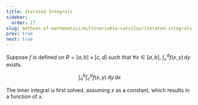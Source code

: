 ```yaml
---
title: Iterated Integrals
sidebar:
  order: 17
slug: methods-of-mathematics/multivariable-calculus/iterated-integrals
prev: true
next: true
---
```


Suppose $f$ is defined on $R = [a,b] \times [c,d]$ such that $\forall x \in [a,b]$, $\int_c^d f(x,y)\,\text{d}y$ exists.

```math
\int_a^b \int_c^d f(x,y)\;\text{d}y\,\text{d}x
```

The inner integral is first solved, assuming $x$ as a constant, which results in a function of $x$.
